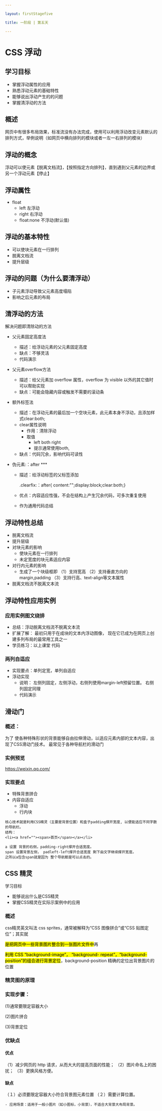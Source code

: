 ```yaml
---

layout: firstStagefive

title: 一阶段 | 第五天

---
```


# CSS 浮动

## 学习目标

- 掌握浮动属性的应用
- 熟悉浮动元素的基础特性
- 能够说出浮动产生的的问题
- 掌握清浮动的方法

## 概述

网页中有很多布局效果，标准流没有办法完成，使用可以利用浮动改变元素默认的排列方式，举例说明（如网页中横向排列的模块或者一左一右排列的模块）

## 浮动的概念

浮动可以使元素【脱离文档流】，【按照指定方向排列】，直到遇到父元素的边界或另一个浮动元素【停止】

## 浮动属性

- float
  - left 左浮动
  - right 右浮动
  - float:none 不浮动(默认值)

## 浮动的基本特性

- 可以使块元素在一行排列
- 脱离文档流
- 提升层级

## 浮动的问题（为什么要清浮动）

- 子元素浮动导致父元素高度塌陷
- 影响之后元素的布局

## 清浮动的方法

解决问题即清除动的方法

- 父元素固定高度法

  - 描述：给浮动元素的父元素固定高度 
  - 缺点：不够灵活
  - 代码演示

- 父元素overflow方法

  - 描述：给父元素加 overflow 属性，overflow 为 visible 以外的其它值时可以帮助实现 
  - 缺点：可能会隐藏内容或触发不需要的滚动条 

- 额外标签法

  - 描述：在浮动元素的最后加一个空块元素，此元素本身不浮动，且添加样式clear:both;
  - clear属性说明
    - 作用：清除浮动
    - 取值
      - left
        both
        right
      - 提示通常使用both,
  - 缺点：代码冗余，影响代码可读性

- 伪元素:：after            ***

  - 描述：给浮动标签的父标签添加

    .clearfix:：after{
      content:"";display:block;clear:both;}

  - 优点：内容适应性强，不会在结构上产生冗余代码，可多次重复使用

  - 作为通用代码总结

## 浮动特性总结

- 脱离文档流
- 提升层级
- 对块元素的影响
  - 使块元素在一行排列
  - 未定宽度的块元素适应内容 
- 对行内元素的影响
  - 生成了一个块级框即
    （1）支持宽高
    （2）支持垂直方向的margin,padding
    （3）支持行高、text-align等文本属性
- 脱离文档流不脱离文本流

## 浮动特性应用实例

### 应用实例图文绕排

- 总结：浮动脱离文档流不脱离文本流 
- 扩展了解：
  最初只用于在成块的文本内浮动图像，
  现在它已成为在网页上创建多列布局的最常用工具之一
- 学员练习：以上课堂 代码

### 两列自适应

- 实现要点：单列定宽，单列自适应
- 浮动实现
  - 说明：
    左侧列固定，左侧浮动，右侧列使用margin-left预留位置。
    右侧列固定同理
  - 代码演示

## 滑动门

### 概述：

为了 使各种特殊形状的背景能够自由拉伸滑动，以适应元素内部的文本内容，出现了CSS滑动门技术。 最常见于各种导航栏的滑动门

### 实例预览

https://weixin.qq.com/


### 实现要点

- 特殊背景拼合
- 内容自适应
  - 浮动
  - 行内块

```
核心技术就是利用CSS精灵（主要是背景位置）和盒子padding撑开宽度, 以便能适应不同字数的导航栏。
结构：
<li><a href=""><span>首页</span></a></li>

a 设置 背景的右侧，padding-right撑开合适宽度。
span 设置背景左侧， padleft-left撑开合适宽度 剩下由文字继续撑开宽度。
之所以a包含span就是因为 整个导航都是可以点击的。 
```



## CSS 精灵

学习目标

- 能够说出什么是CSS精灵
- 掌握CSS精灵在实际示案例中的应用

### 概述

css精灵英文叫法 css sprites，通常被解释为“CSS 图像拼合”或“CSS 贴图定位”；其实就

<mark>是把网页中一些背景图片整合到一张图片文件中</mark>再

<mark>利用 CSS “background-image”，
“background- repeat”，“background-position”的组合进行背景定位</mark>，background-position 精确的定位出背景图片的位置

### 精灵图的原理

### 实现步骤：

(1)通常要限定容器大小

(2)图片拼合

(3)背景定位

### 优缺点

#### 优点

（1）减少网页的 http 请求，从而大大的提高页面的性能；
（2）图片命名上的困扰；
（3）更换风格方便。

#### 缺点

（１）必须要限定容器大小符合背景图元素位置
（２）需要计算位置。

```
- 应用场景：适用于一般小图片（如小图标，小背景），不适合大背景大布局背景。
```

